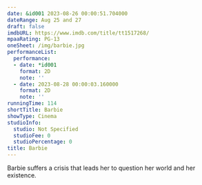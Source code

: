 ```yaml
---
date: &id001 2023-08-26 00:00:51.704000
dateRange: Aug 25 and 27
draft: false
imdbURL: https://www.imdb.com/title/tt1517268/
mpaaRating: PG-13
oneSheet: /img/barbie.jpg
performanceList:
  performance:
  - date: *id001
    format: 2D
    note: ''
  - date: 2023-08-28 00:00:03.160000
    format: 2D
    note: ''
runningTime: 114
shortTitle: Barbie
showType: Cinema
studioInfo:
  studio: Not Specified
  studioFee: 0
  studioPercentage: 0
title: Barbie
---
```


Barbie suffers a crisis that leads her to question her world and her existence.